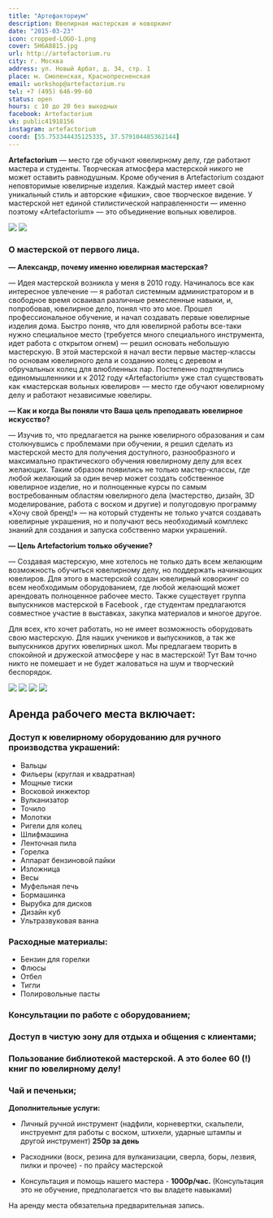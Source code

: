 ```yaml
---
title: "Артефакториум"
description: Ювелирная мастерская и коворкинг
date: "2015-03-23"
icon: cropped-LOGO-1.png
cover: 5H6A8815.jpg
url: http://artefactorium.ru
city: г. Москва
address: ул. Новый Арбат, д. 34, стр. 1
place: м. Смоленская, Краснопресненская
email: workshop@artefactorium.ru
tel: +7 (495) 646-99-60
status: open
hours: с 10 до 20 без выходных
facebook: Artefactorium
vk: public41918156
instagram: artefactorium
coord: [55.753344435125335, 37.579104485362144]
---
```


**Artefactorium** — место где обучают ювелирному делу, где работают мастера и студенты. Творческая атмосфера мастерской никого не может оставить равнодушным. Кроме обучения в Artefactorium создают неповторимые ювелирные изделия. Каждый мастер имеет свой уникальный стиль и авторские «фишки», свое творческое видение. У мастерской нет единой стилистической направленности — именно поэтому «Artefactorium» — это объединение вольных ювелиров.

![](./5H6A8817.jpg)
![](./5H6A8818.jpg)

### О мастерской от первого лица.

**— Александр, почему именно ювелирная мастерская?**

— Идея мастерской возникла у меня в 2010 году. Начиналось все как интересное увлечение — я работал системным администратором и в свободное время осваивал различные ремесленные навыки, и, попробовав, ювелирное дело, понял что это мое. Прошел профессиональное обучение, и начал создавать первые ювелирные изделия дома. Быстро поняв, что для ювелирной работы все-таки нужно специальное место (требуется много специального инструмента, идет работа с открытом огнем) — решил основать небольшую мастерскую. В этой мастерской я начал вести первые мастер-классы по основам ювелирного дела и созданию колец с деревом и обручальных колец для влюбленных пар. Постепенно подтянулись единомышленники и к 2012 году «Artefactorium» уже стал существовать как «мастерская вольных ювелиров» — место где обучают ювелирному делу и работают независимые ювелиры.

**— Как и когда Вы поняли что Ваша цель преподавать ювелирное искусство?**

— Изучив то, что предлагается на рынке ювелирного образования и сам столкнувшись с проблемами при обучении, я решил сделать из мастерской место для получения доступного, разнообразного и максимально практического обучения ювелирному делу для всех желающих. Таким образом появились не только мастер-классы, где любой желающий за один вечер может создать собственное ювелирное изделие, но и полноценные курсы по самым востребованным областям ювелирного дела (мастерство, дизайн, 3D моделирование, работа с воском и другие) и полугодовую программу «Хочу свой бренд!» — на который студенты не только учатся создавать ювелирные украшения, но и получают весь необходимый комплекс знаний для создания и запуска собственно марки украшений.

**— Цель Artefactorium только обучение?**

— Создавая мастерскую, мне хотелось не только дать всем желающим возможность обучиться ювелирному делу, но поддержать начинающих ювелиров. Для этого в мастерской создан ювелирный коворкинг со всем необходимым оборудованием, где любой желающий может арендовать полноценное рабочее место. Также существует группа выпускников мастерской в Facebook , где студентам предлагаются совместное участие в выставках, закупка материалов и многоe другое.

Для всех, кто хочет работать, но не имеет возможность оборудовать свою мастерскую. Для наших учеников и выпускников, а так же выпускников других ювелирных школ. Мы предлагаем творить в спокойной и дружеской атмосфере у нас в мастерской! Тут Вам точно никто не помешает и не будет жаловаться на шум и творческий беспорядок.

![](./IMG_7021-600x400.jpg)
![](./IMG_7040.jpg)
![](./IMG_7057.jpg)
![](./IMG_7066.jpg)

## Аренда рабочего места включает:

### Доступ к ювелирному оборудованию для ручного производства украшений:

- Вальцы
- Фильеры (круглая и квадратная)
- Мощные тиски
- Восковой инжектор
- Вулканизатор
- Точило
- Молотки
- Ригели для колец
- Шлифмашина
- Ленточная пила
- Горелка
- Аппарат бензиновой пайки
- Изложница
- Весы
- Муфельная печь
- Бормашинка
- Вырубка для дисков
- Дизайн куб
- Ультразвуковая ванна

### Расходные материалы:

- Бензин для горелки
- Флюсы
- Отбел
- Тигли
- Полировольные пасты

### Консультации по работе с оборудованием;

### Доступ в чистую зону для отдыха и общения с клиентами;

### Пользование библиотекой мастерской. А это более 60 (!) книг по ювелирному делу!

### Чай и печеньки;



**Дополнительные услуги:**

- Личный ручной инструмент (надфили, корневертки, скальпели, инструемнт для работы с воском, штихели, ударные штампы и другой инструмент) **250р за день**

- Расходники (воск, резина для вулканизации, сверла, боры, лезвия, пилки и прочее) - по прайсу мастерской

- Консультация и помощь нашего мастера - **1000р/час.** (Консультация это не обучение, предполагается что вы владете навыками)

На аренду места обязательна предварительная запись.
